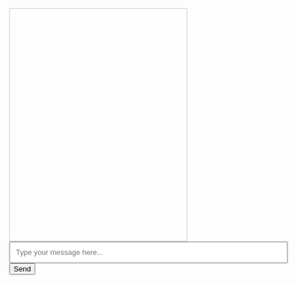 <html lang="ro">
<head>
    <meta charset="UTF-8">
    <meta name="viewport" content="width=device-width, initial-scale=1.0">
    <title>Chatbot</title>
    <style>
        #chatbox {
            width: 300px;
            height: 400px;
            border: 1px solid #ccc;
            padding: 10px;
            overflow-y: scroll;
        }
        #userInput {
            width: 100%;
            padding: 10px;
        }
    </style>
</head>
<body>
    <div id="chatbox"></div>
    <input type="text" id="userInput" placeholder="Type your message here..." />
    <button onclick="sendMessage()">Send</button>

   <script defer src="https://openai-widget.web.app/ChatComponent.bundle.js"></script>
<script>
  document.addEventListener('DOMContentLoaded', function() {
    // Check if the chat container exists
    var chatContainer = document.getElementById('chat-container');
    // If the chat container doesn't exist, create it
    if (!chatContainer) {
      chatContainer = document.createElement('div');
      chatContainer.id = 'chat-container';
      document.body.appendChild(chatContainer);
    }
    // Initialize the Chat component
    if (window.ChatComponent) {
      ChatComponent.init('2mcfi6tJjQtthDmjXRUL','#chat-container');
    } else {
      console.error('ChatComponent is not available');
    }
  });
</script>
</body>
</html>
